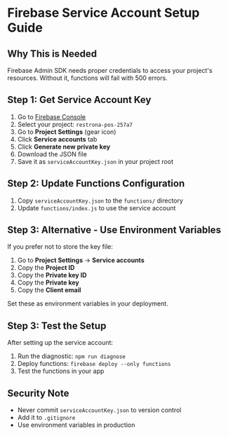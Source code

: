 # Firebase Service Account Setup Guide

## Why This is Needed

Firebase Admin SDK needs proper credentials to access your project's resources. Without it, functions will fail with 500 errors.

## Step 1: Get Service Account Key

1. Go to [Firebase Console](https://console.firebase.google.com/)
2. Select your project: `restrona-pos-257a7`
3. Go to **Project Settings** (gear icon)
4. Click **Service accounts** tab
5. Click **Generate new private key**
6. Download the JSON file
7. Save it as `serviceAccountKey.json` in your project root

## Step 2: Update Functions Configuration

1. Copy `serviceAccountKey.json` to the `functions/` directory
2. Update `functions/index.js` to use the service account

## Step 3: Alternative - Use Environment Variables

If you prefer not to store the key file:

1. Go to **Project Settings** → **Service accounts**
2. Copy the **Project ID**
3. Copy the **Private key ID**
4. Copy the **Private key**
5. Copy the **Client email**

Set these as environment variables in your deployment.

## Step 3: Test the Setup

After setting up the service account:

1. Run the diagnostic: `npm run diagnose`
2. Deploy functions: `firebase deploy --only functions`
3. Test the functions in your app

## Security Note

- Never commit `serviceAccountKey.json` to version control
- Add it to `.gitignore`
- Use environment variables in production
